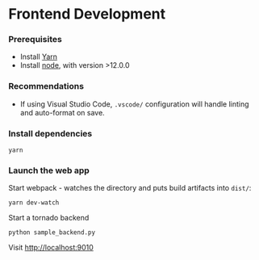 # Frontend Development

### Prerequisites
- Install [Yarn](https://classic.yarnpkg.com/en/docs/install)
- Install [node](https://nodejs.org/en/), with version >12.0.0

### Recommendations
- If using Visual Studio Code, `.vscode/` configuration will handle linting and auto-format on save.

### Install dependencies
```
yarn
```

### Launch the web app
Start webpack - watches the directory and puts build artifacts into ``dist/``:
```
yarn dev-watch
```

Start a tornado backend
```
python sample_backend.py
```

Visit [http://localhost:9010](http://localhost:9010)

